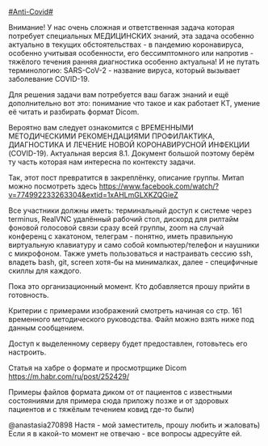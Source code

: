 [#Anti-Covid#](https://andreyvolkov88.github.io/anti-covid/)

Внимание! У нас очень сложная и ответственная задача которая потребует специальных МЕДИЦИНСКИХ знаний, эта задача особенно актуально в текущих обстоятельствах - в пандемию коронавируса, особенно учитывая особенности, его бессимптомного или напротив - тяжёлого течения ранняя диагностика особенно актуальна!
И не путать терминологию:
SARS-CoV-2 - название вируса, который вызывает заболевание COVID-19.

Для решения задачи вам потребуется ваш багаж знаний и ещё дополнительно вот это: понимание что такое и как работает КТ, умение её читать и разбирать формат  Dicom.

Вероятно вам следует ознакомится с ВРЕМЕННЫМИ МЕТОДИЧЕСКИМИ РЕКОМЕНДАЦИЯМИ ПРОФИЛАКТИКА, ДИАГНОСТИКА И  ЛЕЧЕНИЕ  НОВОЙ  КОРОНАВИРУСНОЙ   ИНФЕКЦИИ  (COVID-19). Актуальная версия 8.1.
Документ большой поэтому берём ту часть которая нам интересна по контексту задачи. 

Так, этот пост превратится в закреплёнку, описание группы.
Митап можно посмотреть здесь https://www.facebook.com/watch/?v=774992233263304&extid=1xAHLmGLXKZQGieZ

Все участники должны иметь: терминальный доступ к системе через terminus, RealVNC удалённый рабочий стол, дискорд для рилтайм фоновой голосовой связи сразу всей группы, zoom на случай конференц с хакатоном, телеграм - понятно, иметь правильную виртуальную клавиатуру и само собой компьютер/телефон и наушники с микрофоном. 
Также уметь пользоваться и настраивать сессию ssh, владеть bash, git, screen хотя-бы на минималках, далее - специфичные скиллы для каждого.

Пока это организационный момент. Кто добавляется прошу прийти в готовность.


Критерии с примерами изображений смотреть начиная со стр. 161 временного методического руководства.
Файл можно взять ниже под данным сообщением.

Доступ к выделенному серверу будет предоставлен, готовьтесь его настроить.

Статья на хабре о формате и просмотрщике Dicom https://m.habr.com/ru/post/252429/

Примеры файлов формата диком от от пациентов с известными состояниями для примера сюда приложу позже и от здоровых пациентов и с тяжёлым течением ковид где-то были)

@anastasia270898 Настя - мой заместитель, прошу любить и жаловать)
Если я в какой-то момент не отвечаю - все вопросы адресуйте ей.